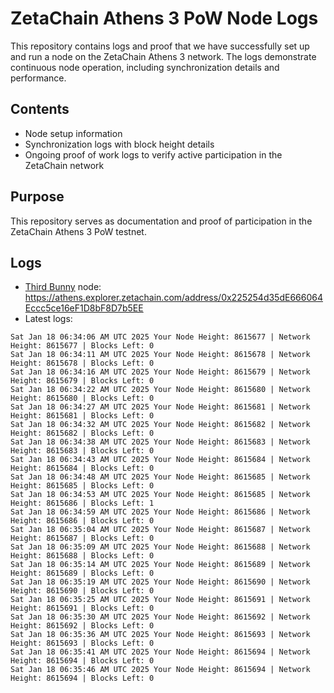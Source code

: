 # ZetaChain Athens 3 PoW Node Logs
This repository contains logs and proof that we have successfully set up and run a node on the ZetaChain Athens 3 network. The logs demonstrate continuous node operation, including synchronization details and performance.

## Contents
- Node setup information
- Synchronization logs with block height details
- Ongoing proof of work logs to verify active participation in the ZetaChain network

## Purpose
This repository serves as documentation and proof of participation in the ZetaChain Athens 3 PoW testnet.

## Logs

- [Third Bunny](https://thirdbunny.xyz/) node: https://athens.explorer.zetachain.com/address/0x225254d35dE666064Eccc5ce16eF1D8bF8D7b5EE
- Latest logs:
```
Sat Jan 18 06:34:06 AM UTC 2025 Your Node Height: 8615677 | Network Height: 8615677 | Blocks Left: 0
Sat Jan 18 06:34:11 AM UTC 2025 Your Node Height: 8615678 | Network Height: 8615678 | Blocks Left: 0
Sat Jan 18 06:34:16 AM UTC 2025 Your Node Height: 8615679 | Network Height: 8615679 | Blocks Left: 0
Sat Jan 18 06:34:22 AM UTC 2025 Your Node Height: 8615680 | Network Height: 8615680 | Blocks Left: 0
Sat Jan 18 06:34:27 AM UTC 2025 Your Node Height: 8615681 | Network Height: 8615681 | Blocks Left: 0
Sat Jan 18 06:34:32 AM UTC 2025 Your Node Height: 8615682 | Network Height: 8615682 | Blocks Left: 0
Sat Jan 18 06:34:38 AM UTC 2025 Your Node Height: 8615683 | Network Height: 8615683 | Blocks Left: 0
Sat Jan 18 06:34:43 AM UTC 2025 Your Node Height: 8615684 | Network Height: 8615684 | Blocks Left: 0
Sat Jan 18 06:34:48 AM UTC 2025 Your Node Height: 8615685 | Network Height: 8615685 | Blocks Left: 0
Sat Jan 18 06:34:53 AM UTC 2025 Your Node Height: 8615685 | Network Height: 8615686 | Blocks Left: 1
Sat Jan 18 06:34:59 AM UTC 2025 Your Node Height: 8615686 | Network Height: 8615686 | Blocks Left: 0
Sat Jan 18 06:35:04 AM UTC 2025 Your Node Height: 8615687 | Network Height: 8615687 | Blocks Left: 0
Sat Jan 18 06:35:09 AM UTC 2025 Your Node Height: 8615688 | Network Height: 8615688 | Blocks Left: 0
Sat Jan 18 06:35:14 AM UTC 2025 Your Node Height: 8615689 | Network Height: 8615689 | Blocks Left: 0
Sat Jan 18 06:35:19 AM UTC 2025 Your Node Height: 8615690 | Network Height: 8615690 | Blocks Left: 0
Sat Jan 18 06:35:25 AM UTC 2025 Your Node Height: 8615691 | Network Height: 8615691 | Blocks Left: 0
Sat Jan 18 06:35:30 AM UTC 2025 Your Node Height: 8615692 | Network Height: 8615692 | Blocks Left: 0
Sat Jan 18 06:35:36 AM UTC 2025 Your Node Height: 8615693 | Network Height: 8615693 | Blocks Left: 0
Sat Jan 18 06:35:41 AM UTC 2025 Your Node Height: 8615694 | Network Height: 8615694 | Blocks Left: 0
Sat Jan 18 06:35:46 AM UTC 2025 Your Node Height: 8615694 | Network Height: 8615694 | Blocks Left: 0
```
